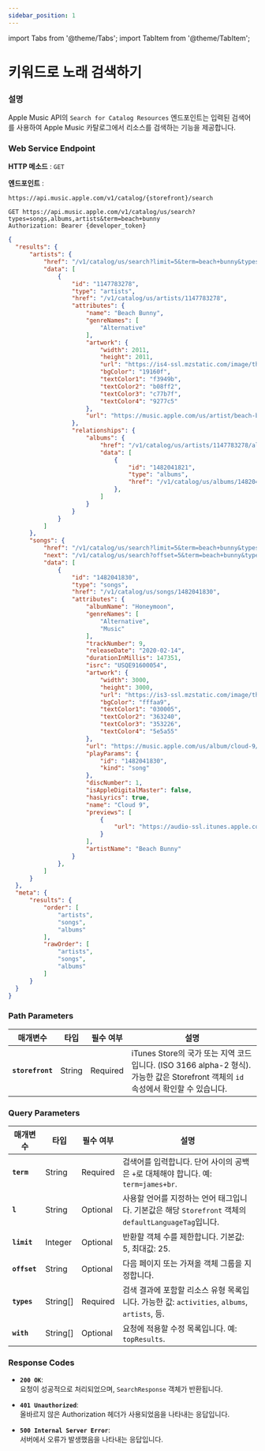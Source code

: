 ```yaml
---
sidebar_position: 1
---
```


import Tabs from '@theme/Tabs';
import TabItem from '@theme/TabItem';

# 키워드로 노래 검색하기

### 설명
Apple Music API의 `Search for Catalog Resources` 엔드포인트는 입력된 검색어를 사용하여 Apple Music 카탈로그에서 리소스를 검색하는 기능을 제공합니다.

### Web Service Endpoint

**HTTP 메소드** : `GET`  

**엔드포인트** :
```http
https://api.music.apple.com/v1/catalog/{storefront}/search
```


<Tabs groupId="examples">
  <TabItem value="request" label="요청 예시" default>

  ```http
  GET https://api.music.apple.com/v1/catalog/us/search?types=songs,albums,artists&term=beach+bunny
  Authorization: Bearer {developer_token}
  ```

  </TabItem>
  <TabItem value="response" label="응답 형식">

  ```json
{
    "results": {
        "artists": {
            "href": "/v1/catalog/us/search?limit=5&term=beach+bunny&types=artists",
            "data": [
                {
                    "id": "1147783278",
                    "type": "artists",
                    "href": "/v1/catalog/us/artists/1147783278",
                    "attributes": {
                        "name": "Beach Bunny",
                        "genreNames": [
                            "Alternative"
                        ],
                        "artwork": {
                            "width": 2011,
                            "height": 2011,
                            "url": "https://is4-ssl.mzstatic.com/image/thumb/Music122/v4/ee/38/80/ee3880eb-e996-8b35-887f-c71c8ad800ac/pr_source.png/{w}x{h}bb.jpg",
                            "bgColor": "19160f",
                            "textColor1": "f3949b",
                            "textColor2": "b08ff2",
                            "textColor3": "c77b7f",
                            "textColor4": "9277c5"
                        },
                        "url": "https://music.apple.com/us/artist/beach-bunny/1147783278"
                    },
                    "relationships": {
                        "albums": {
                            "href": "/v1/catalog/us/artists/1147783278/albums",
                            "data": [
                                {
                                    "id": "1482041821",
                                    "type": "albums",
                                    "href": "/v1/catalog/us/albums/1482041821"
                                },
                            ]
                        }
                    }
                }
            ]
        },
        "songs": {
            "href": "/v1/catalog/us/search?limit=5&term=beach+bunny&types=songs",
            "next": "/v1/catalog/us/search?offset=5&term=beach+bunny&types=songs",
            "data": [
                {
                    "id": "1482041830",
                    "type": "songs",
                    "href": "/v1/catalog/us/songs/1482041830",
                    "attributes": {
                        "albumName": "Honeymoon",
                        "genreNames": [
                            "Alternative",
                            "Music"
                        ],
                        "trackNumber": 9,
                        "releaseDate": "2020-02-14",
                        "durationInMillis": 147351,
                        "isrc": "USQE91600054",
                        "artwork": {
                            "width": 3000,
                            "height": 3000,
                            "url": "https://is3-ssl.mzstatic.com/image/thumb/Music125/v4/0b/b2/52/0bb2524d-ecfc-1bae-9c1e-218c978d7072/Honeymoon_3K.jpg/{w}x{h}bb.jpg",
                            "bgColor": "fffaa9",
                            "textColor1": "030005",
                            "textColor2": "363240",
                            "textColor3": "353226",
                            "textColor4": "5e5a55"
                        },
                        "url": "https://music.apple.com/us/album/cloud-9/1482041821?i=1482041830",
                        "playParams": {
                            "id": "1482041830",
                            "kind": "song"
                        },
                        "discNumber": 1,
                        "isAppleDigitalMaster": false,
                        "hasLyrics": true,
                        "name": "Cloud 9",
                        "previews": [
                            {
                                "url": "https://audio-ssl.itunes.apple.com/itunes-assets/AudioPreview115/v4/5b/98/32/5b9832bb-5337-cd4f-5a7e-063709c465cc/mzaf_8852412892959276575.plus.aac.p.m4a"
                            }
                        ],
                        "artistName": "Beach Bunny"
                    }
                },
            ]
        }
    },
    "meta": {
        "results": {
            "order": [
                "artists",
                "songs",
                "albums"
            ],
            "rawOrder": [
                "artists",
                "songs",
                "albums"
            ]
        }
    }
}
  ```

  </TabItem>
</Tabs>

### Path Parameters

| 매개변수        | 타입    | 필수 여부 | 설명                                                                                         |
|-----------------|---------|------------|----------------------------------------------------------------------------------------------|
| **`storefront`**    | String  | Required   | iTunes Store의 국가 또는 지역 코드입니다. (ISO 3166 alpha-2 형식). 가능한 값은 Storefront 객체의 `id` 속성에서 확인할 수 있습니다. |

### Query Parameters

| 매개변수        | 타입      | 필수 여부 | 설명                                                                                         |
|-----------------|-----------|------------|----------------------------------------------------------------------------------------------|
| **`term`**      | String    | Required   | 검색어를 입력합니다. 단어 사이의 공백은 `+`로 대체해야 합니다. 예: `term=james+br`.             |
| **`l`**         | String    | Optional   | 사용할 언어를 지정하는 언어 태그입니다. 기본값은 해당 `Storefront` 객체의 `defaultLanguageTag`입니다. |
| **`limit`**     | Integer   | Optional   | 반환할 객체 수를 제한합니다. 기본값: 5, 최대값: 25.                                            |
| **`offset`**    | String    | Optional   | 다음 페이지 또는 가져올 객체 그룹을 지정합니다.                                                |
| **`types`**     | String[]  | Required   | 검색 결과에 포함할 리소스 유형 목록입니다. 가능한 값: `activities`, `albums`, `artists`, 등.    |
| **`with`**      | String[]  | Optional   | 요청에 적용할 수정 목록입니다. 예: `topResults`.                                               |


### Response Codes

- **`200 OK`**:  
  요청이 성공적으로 처리되었으며, `SearchResponse` 객체가 반환됩니다.

- **`401 Unauthorized`**:  
  올바르지 않은 Authorization 헤더가 사용되었음을 나타내는 응답입니다.

- **`500 Internal Server Error`**:  
  서버에서 오류가 발생했음을 나타내는 응답입니다.